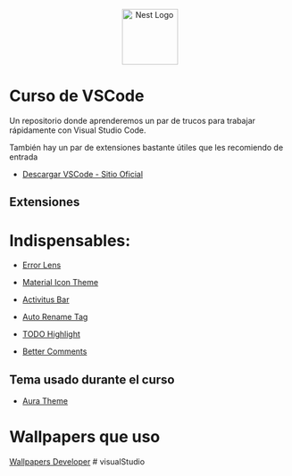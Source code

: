 <p align="center">
  <a href="https://fernando-herrera.com/" target="blank"><img src="https://devtalles.com/images/vscode.png" width="100" alt="Nest Logo" /></a>
</p>

# Curso de VSCode
Un repositorio donde aprenderemos un par de trucos para trabajar rápidamente con Visual Studio Code.

También hay un par de extensiones bastante útiles que les recomiendo de entrada

* [Descargar VSCode - Sitio Oficial](https://code.visualstudio.com/)

## Extensiones

# Indispensables:

* [Error Lens](https://marketplace.visualstudio.com/items?itemName=usernamehw.errorlens)

* [Material Icon Theme](https://marketplace.visualstudio.com/items?itemName=PKief.material-icon-theme)

* [Activitus Bar](https://marketplace.visualstudio.com/items?itemName=Gruntfuggly.activitusbar)

* [Auto Rename Tag](https://marketplace.visualstudio.com/items?itemName=formulahendry.auto-rename-tag)

* [TODO Highlight](https://marketplace.visualstudio.com/items?itemName=wayou.vscode-todo-highlight)

* [Better Comments](https://marketplace.visualstudio.com/items?itemName=aaron-bond.better-comments)


## Tema usado durante el curso

* [Aura Theme](https://marketplace.visualstudio.com/items?itemName=DaltonMenezes.aura-theme)


# Wallpapers que uso
[Wallpapers Developer](https://drive.google.com/drive/folders/1ItU8rbSGJjnh2USOBGwaCo9nYKifPJ6m?usp=sharing)
#   v i s u a l S t u d i o  
 